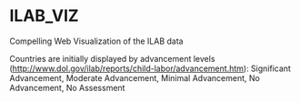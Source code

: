 # ILAB_VIZ
Compelling Web Visualization of the ILAB data

Countries are initially displayed by advancement levels (http://www.dol.gov/ilab/reports/child-labor/advancement.htm): Significant Advancement, 
Moderate Advancement, 
Minimal Advancement, 
No Advancement, 
No Assessment
